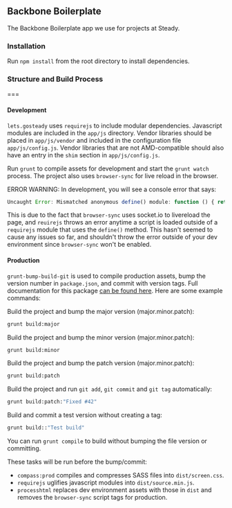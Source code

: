 ## Backbone Boilerplate
The Backbone Boilerplate app we use for projects at Steady.

### Installation
Run `npm install` from the root directory to install dependencies.

### Structure and Build Process
===
#### Development
`lets.gosteady` uses `requirejs` to include modular dependencies. Javascript modules are included in the `app/js` directory. Vendor libraries should be placed in `app/js/vendor` and included in the configuration file `app/js/config.js`. Vendor libraries that are not AMD-compatible should also have an entry in the `shim` section in `app/js/config.js`.

Run `grunt` to compile assets for development and start the `grunt watch` process. The project also uses `browser-sync` for live reload in the browser.

ERROR WARNING: In development, you will see a console error that says:
```javascript
Uncaught Error: Mismatched anonymous define() module: function () { return io; }`.
```
This is due to the fact that `browser-sync` uses socket.io to livereload the page, and `reuirejs` throws an error anytime a script is loaded outside of a `requirejs` module that uses the `define()` method. This hasn't seemed to cause any issues so far, and shouldn't throw the error outside of your dev environment since `browser-sync` won't be enabled.

#### Production
`grunt-bump-build-git` is used to compile production assets, bump the version number in `package.json`, and commit with version tags. Full documentation for this package [can be found here](https://github.com/blueimp/grunt-bump-build-git#usage-examples). Here are some example commands:

Build the project and bump the major version (major.minor.patch):
```sh
grunt build:major
```
Build the project and bump the minor version (major.minor.patch):
```sh
grunt build:minor
```
Build the project and bump the patch version (major.minor.patch):
```sh
grunt build:patch
```
Build the project and run `git add`, `git commit` and `git tag` automatically:
```sh
grunt build:patch:"Fixed #42"
```
Build and commit a test version without creating a tag:
```sh
grunt build::"Test build"
```

You can run `grunt compile` to build without bumping the file version or committing.

These tasks will be run before the bump/commit:
 * `compass:prod` compiles and compresses SASS files into `dist/screen.css`.
 * `requirejs` uglifies javascript modules into `dist/source.min.js`.
 * `processhtml` replaces dev environment assets with those in `dist` and removes the `browser-sync` script tags for production.